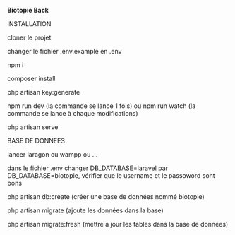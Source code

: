 <b>Biotopie Back</b>

INSTALLATION

cloner le projet

changer le fichier .env.example en .env

npm i

composer install

php artisan key:generate

npm run dev (la commande se lance 1 fois) ou npm run watch (la commande se lance à chaque modifications)

php artisan serve

BASE DE DONNEES

lancer laragon ou wampp ou ...

dans le fichier .env changer DB_DATABASE=laravel par DB_DATABASE=biotopie, vérifier que le username et le passoword sont bons

php artisan db:create (créer une base de données nommé biotopie)

php artisan migrate (ajoute les données dans la base)

php artisan migrate:fresh (mettre à jour les tables dans la base de données)
